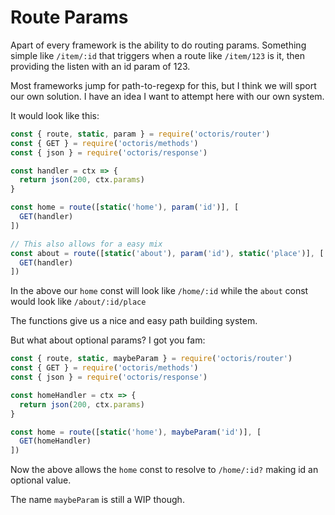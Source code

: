 # Route Params

Apart of every framework is the ability to do routing params. Something simple like `/item/:id` that triggers when a route like `/item/123` is it, then providing the listen with an id param of 123.

Most frameworks jump for path-to-regexp for this, but I think we will sport our own solution. I have an idea I want to attempt here with our own system.

It would look like this:

```js
const { route, static, param } = require('octoris/router')
const { GET } = require('octoris/methods')
const { json } = require('octoris/response')

const handler = ctx => {
  return json(200, ctx.params)
}

const home = route([static('home'), param('id')], [
  GET(handler)
])

// This also allows for a easy mix
const about = route([static('about'), param('id'), static('place')], [
  GET(handler)
])
```

In the above our `home` const will look like `/home/:id` while the `about` const would look like `/about/:id/place`

The functions give us a nice and easy path building system.

But what about optional params? I got you fam:

```js
const { route, static, maybeParam } = require('octoris/router')
const { GET } = require('octoris/methods')
const { json } = require('octoris/response')

const homeHandler = ctx => {
  return json(200, ctx.params)
}

const home = route([static('home'), maybeParam('id')], [
  GET(homeHandler)
])
```

Now the above allows the `home` const to resolve to `/home/:id?` making id an optional value.

The name `maybeParam` is still a WIP though.
